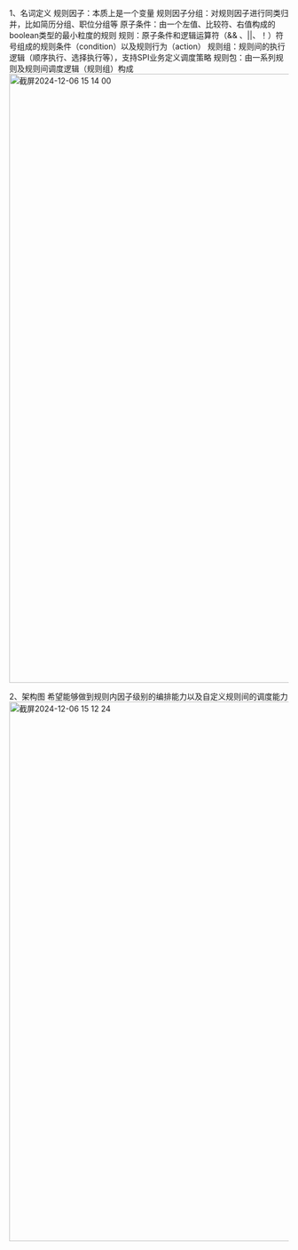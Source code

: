 1、名词定义
  规则因子：本质上是一个变量
  规则因子分组：对规则因子进行同类归并，比如简历分组、职位分组等
  原子条件：由一个左值、比较符、右值构成的boolean类型的最小粒度的规则
  规则：原子条件和逻辑运算符（&& 、||、！）符号组成的规则条件（condition）以及规则行为（action）
  规则组：规则间的执行逻辑（顺序执行、选择执行等），支持SPI业务定义调度策略
  规则包：由一系列规则及规则间调度逻辑（规则组）构成
  <img width="1096" alt="截屏2024-12-06 15 14 00" src="https://github.com/user-attachments/assets/febc5ae3-3092-454a-8b12-0ec41e1efc6d">


2、架构图
  希望能够做到规则内因子级别的编排能力以及自定义规则间的调度能力
<img width="971" alt="截屏2024-12-06 15 12 24" src="https://github.com/user-attachments/assets/20ea7773-aa98-4650-bbcb-f8d02ba30c8a">
